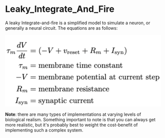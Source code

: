 # Leaky_Integrate_And_Fire

A leaky Integrate-and-fire is a simplified model to simulate a neuron, or generally a neural circuit. The equations are as follows:

![](./lif_formulation.png)

**Note**: there are many types of implementations at varying levels of biological realism. Something important to note is
that you can always get more realistic, but it's probably best to weight the cost-benefit of implementing such a complex system.


